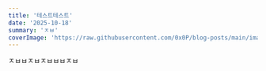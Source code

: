 ```yaml
---
title: '테스트테스트'
date: '2025-10-18'
summary: 'ㅈㅂ'
coverImage: 'https://raw.githubusercontent.com/0x0P/blog-posts/main/images/posts/screenshot-2025-09-30-at-91950-pm-2-1760757528488.png'
---
```


ㅈㅂㅂㅈㅂㅈㅂㅂㅂㅈㅂ